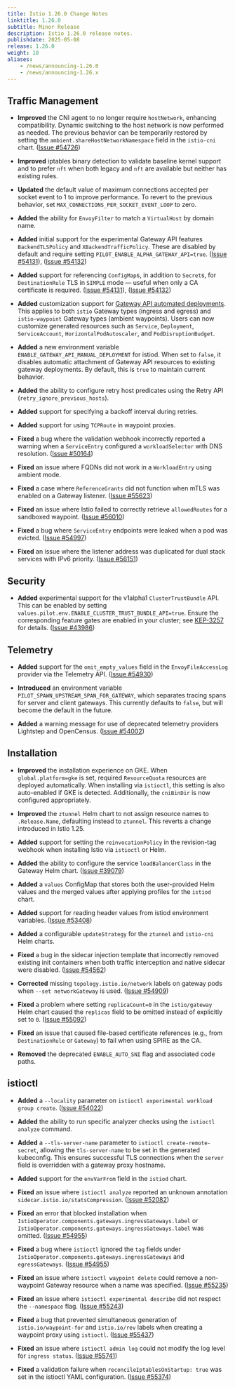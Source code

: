 ```yaml
---
title: Istio 1.26.0 Change Notes
linktitle: 1.26.0
subtitle: Minor Release
description: Istio 1.26.0 release notes.
publishdate: 2025-05-08
release: 1.26.0
weight: 10
aliases:
    - /news/announcing-1.26.0
    - /news/announcing-1.26.x
---
```


## Traffic Management

* **Improved** the CNI agent to no longer require `hostNetwork`, enhancing compatibility. Dynamic switching to the host network is now performed as needed. The previous behavior can be temporarily restored by setting the `ambient.shareHostNetworkNamespace` field in the `istio-cni` chart. ([Issue #54726](https://github.com/istio/istio/issues/54726))

* **Improved** iptables binary detection to validate baseline kernel support and to prefer `nft` when both legacy and `nft` are available but neither has existing rules.

* **Updated** the default value of maximum connections accepted per socket event to 1 to improve performance. To revert to the previous behavior, set `MAX_CONNECTIONS_PER_SOCKET_EVENT_LOOP` to zero.

* **Added** the ability for `EnvoyFilter` to match a `VirtualHost` by domain name.

* **Added** initial support for the experimental Gateway API features `BackendTLSPolicy` and `XBackendTrafficPolicy`. These are disabled by default and require setting `PILOT_ENABLE_ALPHA_GATEWAY_API=true`.
  ([Issue #54131](https://github.com/istio/istio/issues/54131)), ([Issue #54132](https://github.com/istio/istio/issues/54132))

* **Added** support for referencing `ConfigMap`s, in addition to `Secret`s, for `DestinationRule` TLS in `SIMPLE` mode — useful when only a CA certificate is required.
  ([Issue #54131](https://github.com/istio/istio/issues/54131)), ([Issue #54132](https://github.com/istio/istio/issues/54132))

* **Added** customization support for [Gateway API automated deployments](/docs/tasks/traffic-management/ingress/gateway-api/#automated-deployment). This applies to both `istio` Gateway types (ingress and egress) and `istio-waypoint` Gateway types (ambient waypoints). Users can now customize generated resources such as `Service`, `Deployment`, `ServiceAccount`, `HorizontalPodAutoscaler`, and `PodDisruptionBudget`.

* **Added** a new environment variable `ENABLE_GATEWAY_API_MANUAL_DEPLOYMENT` for istiod. When set to `false`, it disables automatic attachment of Gateway API resources to existing gateway deployments. By default, this is `true` to maintain current behavior.

* **Added** the ability to configure retry host predicates using the Retry API (`retry_ignore_previous_hosts`).

* **Added** support for specifying a backoff interval during retries.

* **Added** support for using `TCPRoute` in waypoint proxies.

* **Fixed** a bug where the validation webhook incorrectly reported a warning when a `ServiceEntry` configured a `workloadSelector` with DNS resolution.
  ([Issue #50164](https://github.com/istio/istio/issues/50164))

* **Fixed** an issue where FQDNs did not work in a `WorkloadEntry` using ambient mode.

* **Fixed** a case where `ReferenceGrants` did not function when mTLS was enabled on a Gateway listener.
  ([Issue #55623](https://github.com/istio/istio/issues/55623))

* **Fixed** an issue where Istio failed to correctly retrieve `allowedRoutes` for a sandboxed waypoint.
  ([Issue #56010](https://github.com/istio/istio/issues/56010))

* **Fixed** a bug where `ServiceEntry` endpoints were leaked when a pod was evicted.
  ([Issue #54997](https://github.com/istio/istio/issues/54997))

* **Fixed** an issue where the listener address was duplicated for dual stack services with IPv6 priority.  ([Issue #56151](https://github.com/istio/istio/issue/56151))

## Security

* **Added** experimental support for the v1alpha1 `ClusterTrustBundle` API. This can be enabled by setting `values.pilot.env.ENABLE_CLUSTER_TRUST_BUNDLE_API=true`. Ensure the corresponding feature gates are enabled in your cluster; see [KEP-3257](https://github.com/kubernetes/enhancements/tree/master/keps/sig-auth/3257-cluster-trust-bundles) for details.
  ([Issue #43986](https://github.com/istio/istio/issues/43986))

## Telemetry

* **Added** support for the `omit_empty_values` field in the `EnvoyFileAccessLog` provider via the Telemetry API.
  ([Issue #54930](https://github.com/istio/istio/issues/54930))

* **Introduced** an environment variable `PILOT_SPAWN_UPSTREAM_SPAN_FOR_GATEWAY`, which separates tracing spans for server and client gateways. This currently defaults to `false`, but will become the default in the future.

* **Added** a warning message for use of deprecated telemetry providers Lightstep and OpenCensus.
  ([Issue #54002](https://github.com/istio/istio/issues/54002))

## Installation

* **Improved** the installation experience on GKE. When `global.platform=gke` is set, required `ResourceQuota` resources are deployed automatically. When installing via `istioctl`, this setting is also auto-enabled if GKE is detected. Additionally, the `cniBinDir` is now configured appropriately.

* **Improved** the `ztunnel` Helm chart to not assign resource names to `.Release.Name`, defaulting instead to `ztunnel`. This reverts a change introduced in Istio 1.25.

* **Added** support for setting the `reinvocationPolicy` in the revision-tag webhook when installing Istio via `istioctl` or Helm.

* **Added** the ability to configure the service `loadBalancerClass` in the Gateway Helm chart.
  ([Issue #39079](https://github.com/istio/istio/issues/39079))

* **Added** a `values` ConfigMap that stores both the user-provided Helm values and the merged values after applying profiles for the `istiod` chart.

* **Added** support for reading header values from istiod environment variables.
  ([Issue #53408](https://github.com/istio/istio/issues/53408))

* **Added** a configurable `updateStrategy` for the `ztunnel` and `istio-cni` Helm charts.

* **Fixed** a bug in the sidecar injection template that incorrectly removed existing init containers when both traffic interception and native sidecar were disabled.
  ([Issue #54562](https://github.com/istio/istio/issues/54562))

* **Corrected** missing `topology.istio.io/network` labels on gateway pods when `--set networkGateway` is used.
  ([Issue #54909](https://github.com/istio/istio/issues/54909))

* **Fixed** a problem where setting `replicaCount=0` in the `istio/gateway` Helm chart caused the `replicas` field to be omitted instead of explicitly set to `0`.
  ([Issue #55092](https://github.com/istio/istio/issues/55092))

* **Fixed** an issue that caused file-based certificate references (e.g., from `DestinationRule` or `Gateway`) to fail when using SPIRE as the CA.

* **Removed** the deprecated `ENABLE_AUTO_SNI` flag and associated code paths.

## istioctl

* **Added** a `--locality` parameter on `istioctl experimental workload group create`.
  ([Issue #54022](https://github.com/istio/istio/issues/54022))

* **Added** the ability to run specific analyzer checks using the `istioctl analyze` command.

* **Added** a `--tls-server-name` parameter to `istioctl create-remote-secret`, allowing the `tls-server-name` to be set in the generated kubeconfig. This ensures successful TLS connections when the `server` field is overridden with a gateway proxy hostname.

* **Added** support for the `envVarFrom` field in the `istiod` chart.

* **Fixed** an issue where `istioctl analyze` reported an unknown annotation `sidecar.istio.io/statsCompression`.
  ([Issue #52082](https://github.com/istio/istio/issues/52082))

* **Fixed** an error that blocked installation when `IstioOperator.components.gateways.ingressGateways.label` or `IstioOperator.components.gateways.ingressGateways.label` was omitted.
  ([Issue #54955](https://github.com/istio/istio/issues/54955))

* **Fixed** a bug where `istioctl` ignored the `tag` fields under `IstioOperator.components.gateways.ingressGateways` and `egressGateways`.
  ([Issue #54955](https://github.com/istio/istio/issues/54955))

* **Fixed** an issue where `istioctl waypoint delete` could remove a non-waypoint Gateway resource when a name was specified.
  ([Issue #55235](https://github.com/istio/istio/issues/55235))

* **Fixed** an issue where `istioctl experimental describe` did not respect the `--namespace` flag.
  ([Issue #55243](https://github.com/istio/istio/issues/55243))

* **Fixed** a bug that prevented simultaneous generation of `istio.io/waypoint-for` and `istio.io/rev` labels when creating a waypoint proxy using `istioctl`.
  ([Issue #55437](https://github.com/istio/istio/issues/55437))

* **Fixed** an issue where `istioctl admin log` could not modify the log level for `ingress status`.
  ([Issue #55741](https://github.com/istio/istio/issues/55741))

* **Fixed** a validation failure when `reconcileIptablesOnStartup: true` was set in the istioctl YAML configuration.
  ([Issue #55374](https://github.com/istio/istio/issues/55374))
